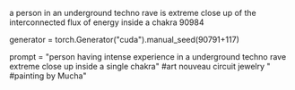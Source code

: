 a person in an underground techno rave is extreme close up of the interconnected flux of energy inside a chakra 90984


generator = torch.Generator("cuda").manual_seed(90791+117)


prompt = "person having intense experience in a underground techno rave extreme close up inside a single chakra" #art nouveau circuit jewelry " #painting by Mucha"

